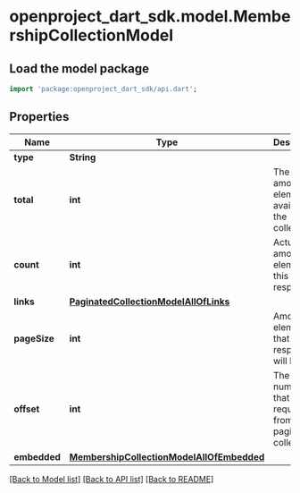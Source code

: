 # openproject_dart_sdk.model.MembershipCollectionModel

## Load the model package
```dart
import 'package:openproject_dart_sdk/api.dart';
```

## Properties
Name | Type | Description | Notes
------------ | ------------- | ------------- | -------------
**type** | **String** |  | 
**total** | **int** | The total amount of elements available in the collection. | 
**count** | **int** | Actual amount of elements in this response. | 
**links** | [**PaginatedCollectionModelAllOfLinks**](PaginatedCollectionModelAllOfLinks.md) |  | 
**pageSize** | **int** | Amount of elements that a response will hold. | 
**offset** | **int** | The page number that is requested from paginated collection. | 
**embedded** | [**MembershipCollectionModelAllOfEmbedded**](MembershipCollectionModelAllOfEmbedded.md) |  | 

[[Back to Model list]](../README.md#documentation-for-models) [[Back to API list]](../README.md#documentation-for-api-endpoints) [[Back to README]](../README.md)



